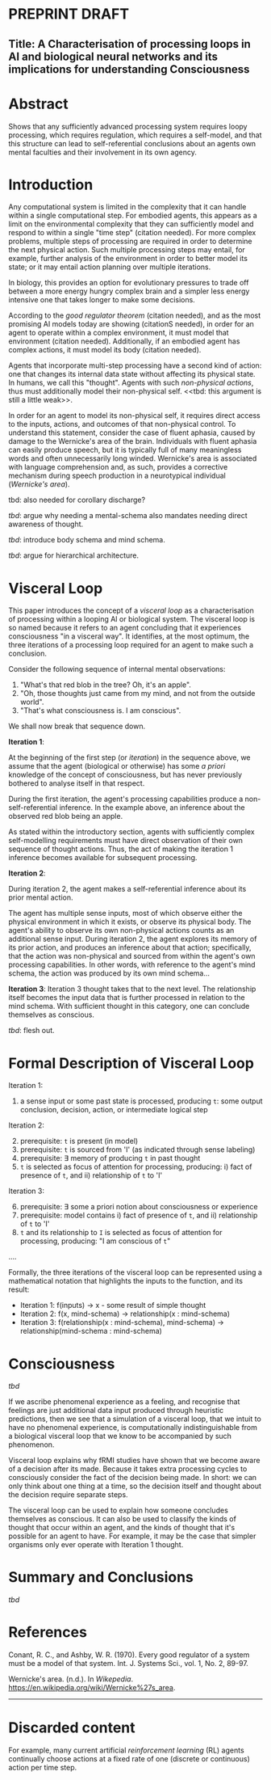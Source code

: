 # PREPRINT DRAFT

## Title: A Characterisation of processing loops in AI and biological neural networks and its implications for understanding Consciousness

# Abstract

Shows that any sufficiently advanced processing system requires loopy processing, which requires regulation, which requires a self-model, and that this structure can lead to self-referential conclusions about an agents own mental faculties and their involvement in its own agency.

# Introduction

Any computational system is limited in the complexity that it can handle within a single computational step. For embodied agents, this appears as a limit on the environmental complexity that they can sufficiently model and respond to within a single "time step" (citation needed). For more complex problems, multiple steps of processing are required in order to determine the next physical action. Such multiple processing steps may entail, for example, further analysis of the environment in order to better model its state; or it may entail action planning over multiple iterations.

In biology, this provides an option for evolutionary pressures to trade off between a more energy hungry complex brain and a simpler less energy intensive one that takes longer to make some decisions.

According to the _good regulator theorem_ (citation needed), and as the most promising AI models today are showing (citationS needed), in order for an agent to operate within a complex environment, it must model that environment (citation needed). Additionally, if an embodied agent has complex actions, it must model its body (citation needed).

Agents that incorporate multi-step processing have a second kind of action: one that changes its internal data state without affecting its physical state. In humans, we call this "thought". Agents with such _non-physical actions_, thus must additionally model their non-physical self. <<tbd: this argument is still a little weak>>.

In order for an agent to model its non-physical self, it requires direct access to the inputs, actions, and outcomes of that non-physical control. To understand this statement, consider the case of fluent aphasia, caused by damage to the Wernicke's area of the brain. Individuals with fluent aphasia can easily produce speech, but it is typically full of many meaningless words and often unnecessarily long winded. Wernicke's area is associated with language comprehension and, as such, provides a corrective mechanism during speech production in a neurotypical individual (_Wernicke's area_).


tbd: also needed for corollary discharge?

_tbd_: argue why needing a mental-schema also mandates needing direct awareness of thought.

_tbd_: introduce body schema and mind schema.

_tbd_: argue for hierarchical architecture.

# Visceral Loop

This paper introduces the concept of a _visceral loop_ as a characterisation of processing within a looping AI or biological system. The visceral loop is so named because it refers to an agent concluding that it experiences consciousness "in a visceral way". It identifies, at the most optimum, the three iterations of a processing loop required for an agent to make such a conclusion.

Consider the following sequence of internal mental observations:
1. "What's that red blob in the tree? Oh, it's an apple".
2. "Oh, those thoughts just came from my mind, and not from the outside world".
3. "That's what consciousness is. I am conscious".

We shall now break that sequence down.

**Iteration 1**:

At the beginning of the first step (or _iteration_) in the sequence above, we assume that the agent (biological or otherwise) has some _a priori_ knowledge of the concept of consciousness, but has never previously bothered to analyse itself in that respect.

During the first iteration, the agent's processing capabilities produce a non-self-referential inference. In the example above, an inference about the observed red blob being an apple.

As stated within the introductory section, agents with sufficiently complex self-modelling requirements must have direct observation of their own sequence of thought actions. Thus, the act of making the iteration 1 inference becomes available for subsequent processing.

**Iteration 2**:

During iteration 2, the agent makes a self-referential inference about its prior mental action.

The agent has multiple sense inputs, most of which observe either the physical environment in which it exists, or observe its physical body. The agent's ability to observe its own non-physical actions counts as an additional sense input. During iteration 2, the agent explores its memory of its prior action, and produces an inference about that action; specifically, that the action was non-physical and sourced from within the agent's own processing capabilities. In other words, with reference to the agent's mind schema, the action was produced by its own mind schema...

**Iteration 3**:
Iteration 3 thought takes that to the next level. The relationship itself becomes the input data that is further processed in relation to the mind schema. With sufficient thought in this category, one can conclude themselves as conscious.

_tbd_: flesh out.

# Formal Description of Visceral Loop

Iteration 1:

1. a sense input or some past state is processed, producing `t`: some output conclusion, decision, action, or intermediate logical step

Iteration 2:

2. prerequisite: `t` is present (in model)
3. prerequisite: `t` is sourced from 'I' (as indicated through sense labeling)
4. prerequisite: ∃ memory of producing `t` in past thought
5. `t` is selected as focus of attention for processing, producing: i) fact of presence of `t`, and ii) relationship of `t` to 'I'

Iteration 3:

6. prerequisite: ∃ some a priori notion about consciousness or experience
7. prerequisite: model contains i) fact of presence of `t`, and ii) relationship of `t` to 'I'
8. `t` and its relationship to `I` is selected as focus of attention for processing, producing: "I am conscious of `t`"


....


Formally, the three iterations of the visceral loop can be represented using a mathematical notation that highlights the inputs to the function, and its result:

* Iteration 1: f(inputs) -> x - some result of simple thought
* Iteration 2: f(x, mind-schema) -> relationship(x : mind-schema)
* Iteration 3: f(relationship(x : mind-schema), mind-schema) -> relationship(mind-schema : mind-schema)

# Consciousness

_tbd_

If we ascribe phenomenal experience as a feeling, and recognise that feelings are just additional data input produced through heuristic predictions, then we see that a simulation of a visceral loop, that we intuit to have no phenomenal experience, is computationally indistinguishable from a biological visceral loop that we know to be accompanied by such phenomenon.

Visceral loop explains why fRMI studies have shown that we become aware of a decision after its made. Because it takes extra processing cycles to consciously consider the fact of the decision being made. In short: we can only think about one thing at a time, so the decision itself and thought about the decision require separate steps.

The visceral loop can be used to explain how someone concludes themselves as conscious. It can also be used to classify the kinds of thought that occur within an agent, and the kinds of thought that it's possible for an agent to have. For example, it may be the case that simpler organisms only ever operate with Iteration 1 thought.


# Summary and Conclusions

_tbd_


# References

Conant, R. C., and Ashby, W. R. (1970). Every good regulator of a system must be a model of that system. Int. J. Systems Sci., vol. 1, No. 2, 89-97.

Wernicke's area. (n.d.). In _Wikepedia_. https://en.wikipedia.org/wiki/Wernicke%27s_area. 


----
# Discarded content

For example, many current artificial _reinforcement learning_ (RL) agents continually choose actions at a fixed rate of one (discrete or continuous) action per time step.
